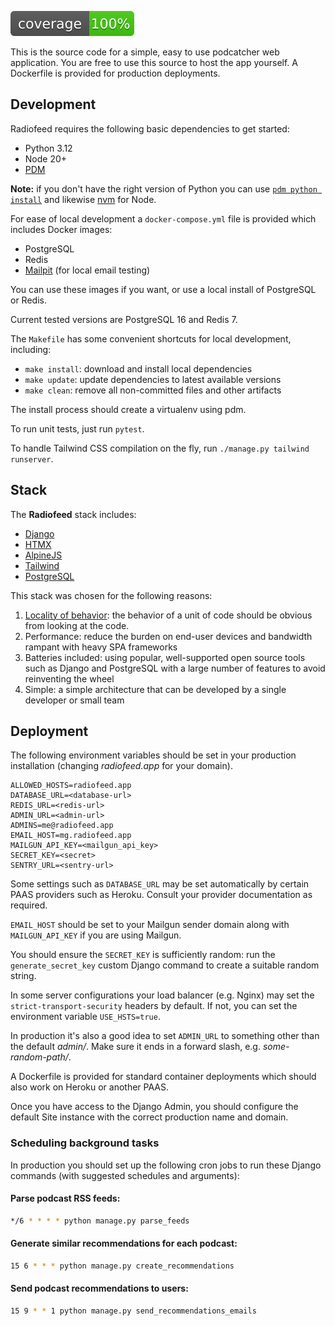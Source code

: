 
![coverage](/screenshots/coverage.svg?raw=True)

This is the source code for a simple, easy to use podcatcher web application. You are free to use this source to host the app yourself. A Dockerfile is provided for production deployments.

## Development

Radiofeed requires the following basic dependencies to get started:

* Python 3.12
* Node 20+
* [PDM](https://pdm-project.org/)

**Note:** if you don't have the right version of Python you can use [`pdm python install`](https://pdm-project.org/latest/reference/cli/#python) and likewise [nvm](https://github.com/nvm-sh/nvm) for Node.

For ease of local development a `docker-compose.yml` file is provided which includes Docker images:

* PostgreSQL
* Redis
* [Mailpit](https://mailpit.axllent.org/) (for local email testing)

You can use these images if you want, or use a local install of PostgreSQL or Redis.

Current tested versions are PostgreSQL 16 and Redis 7.

The `Makefile` has some convenient shortcuts for local development, including:

* `make install`: download and install local dependencies
* `make update`: update dependencies to latest available versions
* `make clean`: remove all non-committed files and other artifacts

The install process should create a virtualenv using pdm.

To run unit tests, just run `pytest`.

To handle Tailwind CSS compilation on the fly, run `./manage.py tailwind runserver`.

## Stack

The **Radiofeed** stack includes:

* [Django](https://djangoproject.com)
* [HTMX](https://htmx.org)
* [AlpineJS](https://alpinejs.org)
* [Tailwind](https://tailwindcss.com)
* [PostgreSQL](https://www.postgresql.org/)

This stack was chosen for the following reasons:

1. [Locality of behavior](https://htmx.org/essays/locality-of-behaviour/): the behavior of a unit of code should be obvious from looking at the code.
2. Performance: reduce the burden on end-user devices and bandwidth rampant with heavy SPA frameworks
3. Batteries included: using popular, well-supported open source tools such as Django and PostgreSQL with a large number of features to avoid reinventing the wheel
4. Simple: a simple architecture that can be developed by a single developer or small team

## Deployment

The following environment variables should be set in your production installation (changing _radiofeed.app_ for your domain).

```
ALLOWED_HOSTS=radiofeed.app
DATABASE_URL=<database-url>
REDIS_URL=<redis-url>
ADMIN_URL=<admin-url>
ADMINS=me@radiofeed.app
EMAIL_HOST=mg.radiofeed.app
MAILGUN_API_KEY=<mailgun_api_key>
SECRET_KEY=<secret>
SENTRY_URL=<sentry-url>
```

Some settings such as `DATABASE_URL` may be set automatically by certain PAAS providers such as Heroku. Consult your provider documentation as required.

`EMAIL_HOST` should be set to your Mailgun sender domain along with `MAILGUN_API_KEY` if you are using Mailgun.

You should ensure the `SECRET_KEY` is sufficiently random: run the `generate_secret_key` custom Django command to create a suitable random string.

In some server configurations your load balancer (e.g. Nginx) may set the `strict-transport-security` headers by default. If not, you can set the environment variable `USE_HSTS=true`.

In production it's also a good idea to set `ADMIN_URL` to something other than the default _admin/_. Make sure it ends in a forward slash, e.g. _some-random-path/_.

A Dockerfile is provided for standard container deployments which should also work on Heroku or another PAAS.

Once you have access to the Django Admin, you should configure the default Site instance with the correct production name and domain.

### Scheduling background tasks

In production you should set up the following cron jobs to run these Django commands (with suggested schedules and arguments):

#### Parse podcast RSS feeds:

```bash
*/6 * * * * python manage.py parse_feeds
```

#### Generate similar recommendations for each podcast:

```bash
15 6 * * * python manage.py create_recommendations
```

#### Send podcast recommendations to users:

```bash
15 9 * * 1 python manage.py send_recommendations_emails
```
